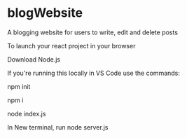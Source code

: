 # blogWebsite
A blogging website for users to write, edit and delete posts

To launch your react project in your browser

Download Node.js

If you're running this locally in VS Code use the commands:

npm init

npm i

node index.js

In New terminal, run node server.js